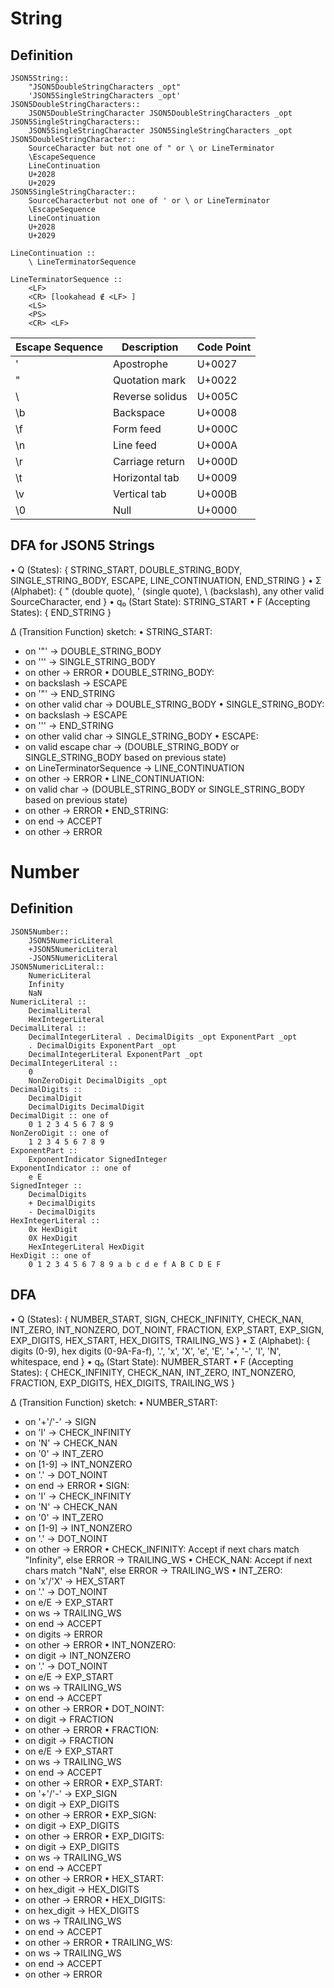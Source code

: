 # String

## Definition

```
JSON5String::
    "JSON5DoubleStringCharacters _opt"
    'JSON5SingleStringCharacters _opt'
JSON5DoubleStringCharacters::
    JSON5DoubleStringCharacter JSON5DoubleStringCharacters _opt
JSON5SingleStringCharacters::
    JSON5SingleStringCharacter JSON5SingleStringCharacters _opt
JSON5DoubleStringCharacter::
    SourceCharacter but not one of " or \ or LineTerminator
    \EscapeSequence
    LineContinuation
    U+2028
    U+2029
JSON5SingleStringCharacter::
    SourceCharacterbut not one of ' or \ or LineTerminator
    \EscapeSequence
    LineContinuation
    U+2028
    U+2029

LineContinuation ::
    \ LineTerminatorSequence

LineTerminatorSequence ::
    <LF>
    <CR> [lookahead ∉ <LF> ]
    <LS>
    <PS>
    <CR> <LF>
```

| Escape Sequence | Description       | Code Point |
|-----------------|-------------------|------------|
| \'              | Apostrophe        | U+0027     |
| \"              | Quotation mark    | U+0022     |
| \\              | Reverse solidus   | U+005C     |
| \b              | Backspace         | U+0008     |
| \f              | Form feed         | U+000C     |
| \n              | Line feed         | U+000A     |
| \r              | Carriage return   | U+000D     |
| \t              | Horizontal tab    | U+0009     |
| \v              | Vertical tab      | U+000B     |
| \0              | Null              | U+0000     |

## DFA for JSON5 Strings

• Q (States): { STRING_START, DOUBLE_STRING_BODY, SINGLE_STRING_BODY, ESCAPE, LINE_CONTINUATION, END_STRING }
• Σ (Alphabet): { " (double quote), ' (single quote), \ (backslash), any other valid SourceCharacter, end }
• q₀ (Start State): STRING_START
• F (Accepting States): { END_STRING }

Δ (Transition Function) sketch:
• STRING_START:

- on '"' → DOUBLE_STRING_BODY
- on ''' → SINGLE_STRING_BODY
- on other → ERROR
  • DOUBLE_STRING_BODY:
- on backslash → ESCAPE
- on '"' → END_STRING
- on other valid char → DOUBLE_STRING_BODY
  • SINGLE_STRING_BODY:
- on backslash → ESCAPE
- on ''' → END_STRING
- on other valid char → SINGLE_STRING_BODY
  • ESCAPE:
- on valid escape char → (DOUBLE_STRING_BODY or SINGLE_STRING_BODY based on previous state)
- on LineTerminatorSequence → LINE_CONTINUATION
- on other → ERROR
  • LINE_CONTINUATION:
- on valid char → (DOUBLE_STRING_BODY or SINGLE_STRING_BODY based on previous state)
- on other → ERROR
  • END_STRING:
- on end → ACCEPT
- on other → ERROR

# Number

## Definition

```
JSON5Number::
    JSON5NumericLiteral
    +JSON5NumericLiteral
    -JSON5NumericLiteral
JSON5NumericLiteral::
    NumericLiteral
    Infinity
    NaN
NumericLiteral ::
    DecimalLiteral
    HexIntegerLiteral
DecimalLiteral ::
    DecimalIntegerLiteral . DecimalDigits _opt ExponentPart _opt
    . DecimalDigits ExponentPart _opt
    DecimalIntegerLiteral ExponentPart _opt
DecimalIntegerLiteral ::
    0
    NonZeroDigit DecimalDigits _opt
DecimalDigits ::
    DecimalDigit
    DecimalDigits DecimalDigit
DecimalDigit :: one of
    0 1 2 3 4 5 6 7 8 9
NonZeroDigit :: one of
    1 2 3 4 5 6 7 8 9
ExponentPart ::
    ExponentIndicator SignedInteger
ExponentIndicator :: one of
    e E
SignedInteger ::
    DecimalDigits
    + DecimalDigits
    - DecimalDigits
HexIntegerLiteral ::
    0x HexDigit
    0X HexDigit
    HexIntegerLiteral HexDigit
HexDigit :: one of
    0 1 2 3 4 5 6 7 8 9 a b c d e f A B C D E F
```

## DFA

• Q (States): { NUMBER_START, SIGN, CHECK_INFINITY, CHECK_NAN, INT_ZERO, INT_NONZERO, DOT_NOINT, FRACTION, EXP_START, EXP_SIGN, EXP_DIGITS, HEX_START, HEX_DIGITS, TRAILING_WS }
• Σ (Alphabet): { digits (0-9), hex digits (0-9A-Fa-f), '.', 'x', 'X', 'e', 'E', '+', '-', 'I', 'N', whitespace, end }
• q₀ (Start State): NUMBER_START
• F (Accepting States): { CHECK_INFINITY, CHECK_NAN, INT_ZERO, INT_NONZERO, FRACTION, EXP_DIGITS, HEX_DIGITS, TRAILING_WS }

Δ (Transition Function) sketch:
• NUMBER_START:

- on '+'/'-' → SIGN
- on 'I' → CHECK_INFINITY
- on 'N' → CHECK_NAN
- on '0' → INT_ZERO
- on [1-9] → INT_NONZERO
- on '.' → DOT_NOINT
- on end → ERROR
  • SIGN:
- on 'I' → CHECK_INFINITY
- on 'N' → CHECK_NAN
- on '0' → INT_ZERO
- on [1-9] → INT_NONZERO
- on '.' → DOT_NOINT
- on other → ERROR
  • CHECK_INFINITY: Accept if next chars match "Infinity", else ERROR → TRAILING_WS
  • CHECK_NAN: Accept if next chars match "NaN", else ERROR → TRAILING_WS
  • INT_ZERO:
- on 'x'/'X' → HEX_START
- on '.' → DOT_NOINT
- on e/E → EXP_START
- on ws → TRAILING_WS
- on end → ACCEPT
- on digits → ERROR
- on other → ERROR
  • INT_NONZERO:
- on digit → INT_NONZERO
- on '.' → DOT_NOINT
- on e/E → EXP_START
- on ws → TRAILING_WS
- on end → ACCEPT
- on other → ERROR
  • DOT_NOINT:
- on digit → FRACTION
- on other → ERROR
  • FRACTION:
- on digit → FRACTION
- on e/E → EXP_START
- on ws → TRAILING_WS
- on end → ACCEPT
- on other → ERROR
  • EXP_START:
- on '+'/'-' → EXP_SIGN
- on digit → EXP_DIGITS
- on other → ERROR
  • EXP_SIGN:
- on digit → EXP_DIGITS
- on other → ERROR
  • EXP_DIGITS:
- on digit → EXP_DIGITS
- on ws → TRAILING_WS
- on end → ACCEPT
- on other → ERROR
  • HEX_START:
- on hex_digit → HEX_DIGITS
- on other → ERROR
  • HEX_DIGITS:
- on hex_digit → HEX_DIGITS
- on ws → TRAILING_WS
- on end → ACCEPT
- on other → ERROR
  • TRAILING_WS:
- on ws → TRAILING_WS
- on end → ACCEPT
- on other → ERROR
